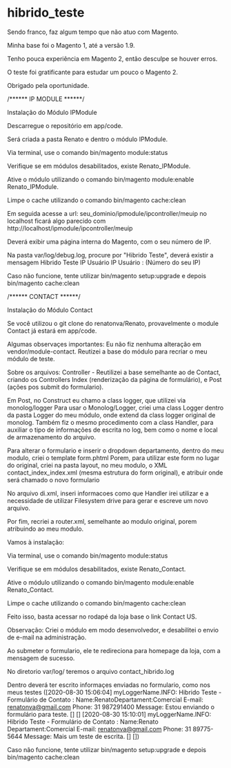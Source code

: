 # hibrido_teste

Sendo franco, faz algum tempo que não atuo com Magento.

Minha base foi o Magento 1, até a versão 1.9.

Tenho pouca experiência em Magento 2, então desculpe se houver erros.

O teste foi gratificante para estudar um pouco o Magento 2.

Obrigado pela oportunidade.

/****** IP MODULE ******/

Instalação do Módulo IPModule

Descarregue o repositório em app/code.

Será criada a pasta Renato e dentro o módulo IPModule.

Via terminal, use o comando bin/magento module:status

Verifique se em módulos desabilitados, existe Renato_IPModule.

Ative o módulo utilizando o comando bin/magento module:enable Renato_IPModule.

Limpe o cache utilizando o comando bin/magento cache:clean

Em seguida acesse a url: seu_dominio/ipmodule/ipcontroller/meuip no localhost ficará algo parecido com http://localhost/ipmodule/ipcontroller/meuip

Deverá exibir uma página interna do Magento, com o seu número de IP. 

Na pasta var/log/debug.log, procure por "Hibrido Teste", deverá existir a mensagem Hibrido Teste IP Usuário IP Usuário : (Número do seu IP)

Caso não funcione, tente utilizar bin/magento setup:upgrade e depois bin/magento cache:clean

/****** CONTACT ******/

Instalação do Módulo Contact

Se você utilizou o git clone do renatonva/Renato, provavelmente o module Contact já estará em app/code.

Algumas observaçes importantes: Eu não fiz nenhuma alteração em vendor/module-contact.
Reutizei a base do módulo para recriar o meu módulo de teste.

Sobre os arquivos: Controller - Reutilizei a base semelhante ao de Contact, criando os Controllers Index (renderização da página de formulário), e Post (ações pos submit do formulario).

Em Post, no Construct eu chamo a class logger, que utilizei via monolog/logger
Para usar o Monolog/Logger, criei uma class Logger dentro da pasta Logger do meu módulo, onde extend da class logger original de monolog.
Também fiz o mesmo procedimento com a class Handler, para auxiliar o tipo de informações de escrita no log, bem como o nome e local de armazenamento do arquivo.

Para alterar o formulario e inserir o dropdown departamento, dentro do meu modulo, criei o template form.phtml
Porem, para utilizar este form no lugar do original,  criei na pasta layout, no meu modulo, o XML contact_index_index.xml (mesma estrutura do form original), e atribuir onde será chamado o novo formulario  <block class="Magento\Contact\Block\ContactForm" name="newContactForm" template="Renato_Contact::form.phtml" />

No arquivo di.xml, inseri informacoes como que Handler irei utilizar e a necessidade de utilizar Filesystem drive para gerar e escreve um novo arquivo.

Por fim, recriei a router.xml, semelhante ao modulo original, porem atribuindo ao meu modulo.

Vamos à instalação:

Via terminal, use o comando bin/magento module:status

Verifique se em módulos desabilitados, existe Renato_Contact.

Ative o módulo utilizando o comando bin/magento module:enable Renato_Contact.

Limpe o cache utilizando o comando bin/magento cache:clean

Feito isso, basta acessar no rodapé da loja base o link Contact US.

Observação: Criei o módulo em modo desenvolvedor, e desabilitei o envio de e-mail na administração.

Ao submeter o formulario, ele te redireciona para homepage da loja, com a mensagem de sucesso.

No diretorio var/log/ teremos o arquivo contact_hibrido.log

Dentro deverá ter escrito informaçes enviadas no formulario, como nos meus testes ([2020-08-30 15:06:04] myLoggerName.INFO: Hibrido Teste - Formulário de Contato : Name:RenatoDepartament:Comercial E-mail: renatonva@gmail.com Phone: 31 987291400 Message: Estou enviando o formulário para teste. [] []
[2020-08-30 15:10:01] myLoggerName.INFO: Hibrido Teste - Formulário de Contato : Name:Renato Departament:Comercial E-mail: renatonva@gmail.com Phone: 31 89775-5644 Message: Mais um teste de escrita. [] [])

Caso não funcione, tente utilizar bin/magento setup:upgrade e depois bin/magento cache:clean

 
